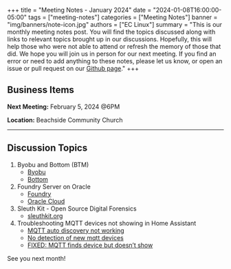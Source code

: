 +++
title = "Meeting Notes - January 2024"
date = "2024-01-08T16:00:00-05:00"
tags = ["meeting-notes"]
categories = ["Meeting Notes"]
banner = "img/banners/note-icon.jpg"
authors = ["EC Linux"]
summary = "This is our monthly meeting notes post. You will find the topics discussed along with links to relevant topics brought up in our discussions. Hopefully, this will help those who were not able to attend or refresh the memory of those that did. We hope you will join us in person for our next meeting. If you find an error or need to add anything to these notes, please let us know, or open an issue or pull request on our [Github page](https://github.com/brettrbarker/eclinux.org)."
+++
## Business Items

**Next Meeting:** February 5, 2024 @6PM

**Location:** Beachside Community Church

* * *

## Discussion Topics

1. Byobu and Bottom (BTM)
    * [Byobu](https://byobu.org/)
    * [Bottom](https://github.com/ClementTsang/bottom)
2. Foundry Server on Oracle
    * [Foundry](https://www.foundryserver.com/)
    * [Oracle Cloud](https://www.oracle.com/cloud/free/)
3. Sleuth Kit - Open Source Digital Forensics
    * [sleuthkit.org](https://sleuthkit.org/)
4. Troubleshooting MQTT devices not showing in Home Assistant
    * [MQTT auto discovery not working](https://community.home-assistant.io/t/mqtt-auto-discovery-not-working/175474/7)
    * [No detection of new mqtt devices](https://community.home-assistant.io/t/no-detection-of-new-mqtt-devices/443666/1)
    * [FIXED: MQTT finds device but doesn’t show](https://community.home-assistant.io/t/fixed-mqtt-finds-device-but-doesnt-show/185684)

See you next month!
